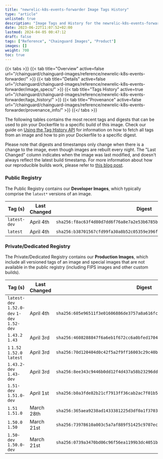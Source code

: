 ```yaml
---
title: "newrelic-k8s-events-forwarder Image Tags History"
type: "article"
unlisted: true
description: "Image Tags and History for the newrelic-k8s-events-forwarder Chainguard Image"
date: 2023-06-22T11:07:52+02:00
lastmod: 2024-04-05 00:47:12
draft: false
tags: ["Reference", "Chainguard Images", "Product"]
images: []
weight: 700
toc: true
---
```


{{< tabs >}}
{{< tab title="Overview" active=false url="/chainguard/chainguard-images/reference/newrelic-k8s-events-forwarder/" >}}
{{< tab title="Details" active=false url="/chainguard/chainguard-images/reference/newrelic-k8s-events-forwarder/image_specs/" >}}
{{< tab title="Tags History" active=true url="/chainguard/chainguard-images/reference/newrelic-k8s-events-forwarder/tags_history/" >}}
{{< tab title="Provenance" active=false url="/chainguard/chainguard-images/reference/newrelic-k8s-events-forwarder/provenance_info/" >}}
{{</ tabs >}}

The following tables contains the most recent tags and digests that can be used to pin your Dockerfile to a specific build of this image. Check our guide on [Using the Tag History API](/chainguard/chainguard-images/using-the-tag-history-api/) for information on how to fetch all tags from an image and how to pin your Dockerfile to a specific digest.

Please note that digests and timestamps only change when there is a change to the image, even though images are rebuilt every night. The "Last Changed" column indicates when the image was last modified, and doesn't always reflect the latest build timestamp. For more information about how our reproducible builds work, please refer to [this blog post](https://www.chainguard.dev/unchained/reproducing-chainguards-reproducible-image-builds).

### Public Registry
The Public Registry contains our **Developer Images**, which typically comprise the `latest*` versions of an image.

| Tag (s)       | Last Changed | Digest                                                                    |
|---------------|--------------|---------------------------------------------------------------------------|
|  `latest-dev` | April 4th    | `sha256:f8ac63f4d80d7dd6f76a8e7a2e53b6785b1b5081c5a3407351265a1346e439be` |
|  `latest`     | April 4th    | `sha256:b38701567cfd99fa30a8b52c05359e396f16045f68dd26166082ceb86dabd676` |


### Private/Dedicated Registry
The Private/Dedicated Registry contains our **Production Images**, which include all versioned tags of an image and special images that are not available in the public registry (including FIPS images and other custom builds).

| Tag (s)                                       | Last Changed | Digest                                                                    |
|-----------------------------------------------|--------------|---------------------------------------------------------------------------|
|  `latest-dev` `1.52.0-dev` `1-dev` `1.52-dev` | April 4th    | `sha256:605e96511f3e01606886de3757a8a616fc65a86ae75f6fdea46f40363d9a9404` |
|  `1.43.2` `1.43`                              | April 3rd    | `sha256:4608288847f6a6eb1f672cc6a0bfed170440a141387c02b4ad698fc7aadaa3a3` |
|  `1` `1.52` `1.52.0` `latest`                 | April 3rd    | `sha256:70d120404d0c42f5a2f9ff16003c29c40baa65eceeafe029c8f600b1644f47b1` |
|  `1.43.2-dev` `1.43-dev`                      | April 3rd    | `sha256:8ee343c9446b0dd12f4d437a58b23296ddf9d7b9325e6e341345f0a6ffc130d0` |
|  `1.51-dev` `1.51.0-dev`                      | April 1st    | `sha256:b0a3fde82b21cf7913ff36cab2ac7f01b53ef7809e1f7113ddbc9b934a2e6603` |
|  `1.51` `1.51.0`                              | March 28th   | `sha256:365aea9238ad1433381225d3df0a1f3703e25670c3358d3b911940bf9150770b` |
|  `1.50.0` `1.50`                              | March 21st   | `sha256:73978610a003c5a7af889f51425c9707ec1355ab9ee27ef0ae830afb79965c43` |
|  `1.50-dev` `1.50.0-dev`                      | March 21st   | `sha256:0739a3470bd06c96f56ea1199b3dc4051b013413c2a9d816137ef059cbc24129` |

